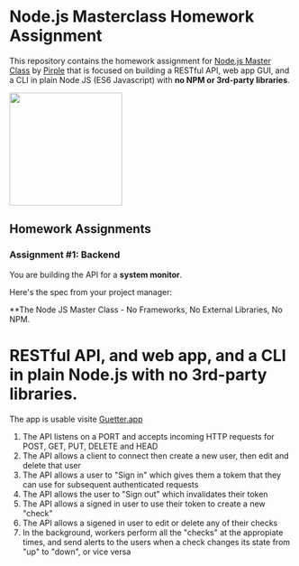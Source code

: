 # Node.js Masterclass Homework Assignment

This repository contains the homework assignment for [Node.js Master Class](https://pirple.thinkific.com/courses/the-nodejs-master-class) by [Pirple](https://www.pirple.com/) that is focused on building a RESTful API, web app GUI, and a CLI in plain Node JS (ES6 Javascript) with **no NPM or 3rd-party libraries**.

<img src="https://miro.medium.com/max/1131/0*JH_HgIXBQvuenmUl.jpg" width="200">

## Homework Assignments

### Assignment #1: Backend

You are building the API for a **system monitor**.

Here's the spec from your project manager: 

**The Node JS Master Class - No Frameworks, No External Libraries, No NPM. 


# RESTful API, and web app, and a CLI in plain Node.js with no 3rd-party libraries.

The app is usable visite [Guetter.app](https://guetter.app)

1. The API listens on a PORT and accepts incoming HTTP requests for POST, GET, PUT, DELETE and HEAD
2. The API allows a client to connect then create a new user, then edit and delete that user
3. The API allows a user to "Sign in" which gives them a tokem that they can use for subsequent authenticated requests
4. The API allows the user to "Sign out" which invalidates their token
5. The API allows a signed in user to use their token to create a new "check"
6. The API allows a sigened in user to edit or delete any of their checks
7. In the background, workers perform all the "checks" at the appropiate times, and send alerts to the users when a check changes its state from "up" to "down", or vice versa
